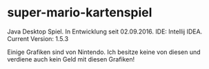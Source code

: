 # super-mario-kartenspiel
Java Desktop Spiel. In Entwicklung seit 02.09.2016. IDE: Intellij IDEA.
Current Version: 1.5.3

Einige Grafiken sind von Nintendo. Ich besitze keine von diesen und verdiene auch kein Geld mit diesen Grafiken!

